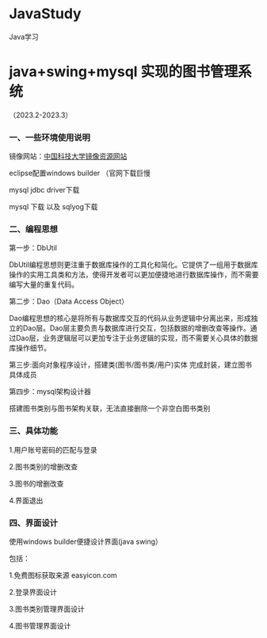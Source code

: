 # JavaStudy
Java学习
# java+swing+mysql 实现的图书管理系统

（2023.2-2023.3）
### 一、一些环境使用说明

镜像网站：[中国科技大学镜像资源网站](http://mirrors.ustc.edu.cn/) 

eclipse配置windows builder （官网下载巨慢

mysql jdbc driver下载

mysql 下载 以及 sqlyog下载

### 二、编程思想

第一步：DbUtil

DbUtil编程思想则更注重于数据库操作的工具化和简化。它提供了一组用于数据库操作的实用工具类和方法，使得开发者可以更加便捷地进行数据库操作，而不需要编写大量的重复代码。

第二步：Dao（Data Access Object）

Dao编程思想的核心是将所有与数据库交互的代码从业务逻辑中分离出来，形成独立的Dao层。Dao层主要负责与数据库进行交互，包括数据的增删改查等操作。通过Dao层，业务逻辑层可以更加专注于业务逻辑的实现，而不需要关心具体的数据库操作细节。

第三步:面向对象程序设计，搭建类(图书/图书类/用户)实体
完成封装，建立图书具体成员

第四步：mysql架构设计器

搭建图书类别与图书架构关联，无法直接删除一个非空白图书类别

### 三、具体功能

1.用户账号密码的匹配与登录

2.图书类别的增删改查

3.图书的增删改查

4.界面退出

### 四、界面设计

使用windows builder便捷设计界面(java swing）

包括：

1.免费图标获取来源 easyicon.com

2.登录界面设计

3.图书类别管理界面设计

4.图书管理界面设计
